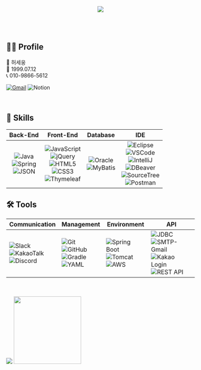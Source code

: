 <div align="center">
    <img src="https://capsule-render.vercel.app/api?type=waving&color=0:8e2de2,100:4a00e0&height=200&section=header&text=SeWoong%20in%20Github&fontSize=42&fontAlignY=40&fontColor=ffffff" />


</div>
</div>
</br>

</div>
</br>
</br>


## 🧑‍💻 Profile
🧐 허세웅 <br>
🥳 1999.07.12 <br>
📞 010-9866-5612 <br>

[![Gmail](https://img.shields.io/badge/Gmail-D14836?style=for-the-badge&logo=gmail&logoColor=white)](mailto:rksel0712@gmail.com)	![Notion](https://img.shields.io/badge/Notion-%23000000.svg?style=for-the-badge&logo=notion&logoColor=white)

</br>


## 💼 Skills
| Back-End | Front-End | Database | IDE |
| --- | --- | --- | --- |
| <div align="center"> ![Java](https://img.shields.io/badge/java-%23ED8B00.svg?style=for-the-badge&logo=java&logoColor=white)<br>![Spring](https://img.shields.io/badge/spring-%236DB33F.svg?style=for-the-badge&logo=spring&logoColor=white)<br>![JSON](https://img.shields.io/badge/JSON-292929?style=for-the-badge&logo=json&logoColor=white) </div> | <div align="center"> ![JavaScript](https://img.shields.io/badge/javascript-%23323330.svg?style=for-the-badge&logo=javascript&logoColor=%23F7DF1E)<br>![jQuery](https://img.shields.io/badge/jquery-%230769AD.svg?style=for-the-badge&logo=jquery&logoColor=white)<br>![HTML5](https://img.shields.io/badge/html5-%23E34F26.svg?style=for-the-badge&logo=html5&logoColor=white)<br>![CSS3](https://img.shields.io/badge/css3-%231572B6.svg?style=for-the-badge&logo=css3&logoColor=white)<br>![Thymeleaf](https://img.shields.io/badge/Thymeleaf-%23005C0F.svg?style=for-the-badge&logo=Thymeleaf&logoColor=white) </div> | <div align="center"> ![Oracle](https://img.shields.io/badge/Oracle-F80000?style=for-the-badge&logo=oracle&logoColor=white)<br>![MyBatis](https://img.shields.io/badge/MyBatis-005C0F?style=for-the-badge&logo=data:image/svg+xml;base64,PHN2ZyBmaWxsPSIjZmZmIiBoZWlnaHQ9IjEwMCIgdmlld0JveD0iMCAwIDUxMiA1MTIiIHdpZHRoPSIxMDAiIHhtbG5zPSJodHRwOi8vd3d3LnczLm9yZy8yMDAwL3N2ZyIvPg==&logoColor=white) </div> | <div align="center"> ![Eclipse](https://img.shields.io/badge/Eclipse-2C2255?style=for-the-badge&logo=eclipse&logoColor=white)<br>![VSCode](https://img.shields.io/badge/VSCode-007ACC?style=for-the-badge&logo=visualstudiocode&logoColor=white)<br>![IntelliJ](https://img.shields.io/badge/IntelliJIDEA-000000?style=for-the-badge&logo=intellijidea&logoColor=white)<br>![DBeaver](https://img.shields.io/badge/DBeaver-372923?style=for-the-badge&logo=dbeaver&logoColor=white)<br>![SourceTree](https://img.shields.io/badge/SourceTree-0052CC?style=for-the-badge&logo=sourcetree&logoColor=white)<br>![Postman](https://img.shields.io/badge/Postman-FF6C37?style=for-the-badge&logo=postman&logoColor=white) </div> |

## 🛠️ Tools

| Communication | Management | Environment | API |
| --- | --- | --- | --- |
| ![Slack](https://img.shields.io/badge/Slack-4A154B?style=for-the-badge&logo=slack&logoColor=white)<br>![KakaoTalk](https://img.shields.io/badge/KakaoTalk-FFCD00?style=for-the-badge&logo=kakaotalk&logoColor=000000)<br>![Discord](https://img.shields.io/badge/Discord-5865F2?style=for-the-badge&logo=discord&logoColor=white) | ![Git](https://img.shields.io/badge/Git-F05032?style=for-the-badge&logo=git&logoColor=white)<br>![GitHub](https://img.shields.io/badge/GitHub-181717?style=for-the-badge&logo=github&logoColor=white)<br>![Gradle](https://img.shields.io/badge/Gradle-02303A?style=for-the-badge&logo=gradle&logoColor=white)<br>![YAML](https://img.shields.io/badge/YAML-000000?style=for-the-badge&logo=yaml&logoColor=white) | ![Spring Boot](https://img.shields.io/badge/Spring%20Boot-6DB33F?style=for-the-badge&logo=springboot&logoColor=white)<br>![Tomcat](https://img.shields.io/badge/Apache%20Tomcat-F8DC75?style=for-the-badge&logo=apachetomcat&logoColor=black)<br>![AWS](https://img.shields.io/badge/AWS-232F3E?style=for-the-badge&logo=amazonaws&logoColor=white) | ![JDBC](https://img.shields.io/badge/JDBC-003B57?style=for-the-badge&logoColor=white)<br>![SMTP-Gmail](https://img.shields.io/badge/SMTP--Gmail-D14836?style=for-the-badge&logo=gmail&logoColor=white)<br>![Kakao Login](https://img.shields.io/badge/Kakao%20Login-FFCD00?style=for-the-badge&logo=kakaotalk&logoColor=000000)<br>![REST API](https://img.shields.io/badge/REST%20API-02569B?style=for-the-badge&logo=cloudflare&logoColor=white) |


</br>
</br>
<div>
  <img src="https://capsule-render.vercel.app/api?type=waving&color=0:f20089,100:0ff0fc&height=250&section=header&text=📊%20Stats%20&fontSize=50&fontAlign=50&fontColor=ffffff&desc=Cyberpunk%20vibes%20activated&descSize=20&descAlign=50" />

  <img src="https://github-readme-stats.vercel.app/api/top-langs/?username=catcatsang&layout=compact&theme=prussian" height="180"/>
</div>
